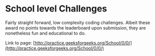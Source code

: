 # School level Challenges
Fairly straight forward, low complexity coding challenges.
Albeit these award no points towards the leaderboard upon submission, they are nonetheless fun and educational to do.

Link to page: [http://practice.geeksforgeeks.org/School/0/0/](http://practice.geeksforgeeks.org/School/0/0/)
